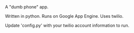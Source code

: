 A "dumb phone" app. 

Written in python.
Runs on Google App Engine.
Uses twilio.

Update 'config.py' with your twilio account information to run.
